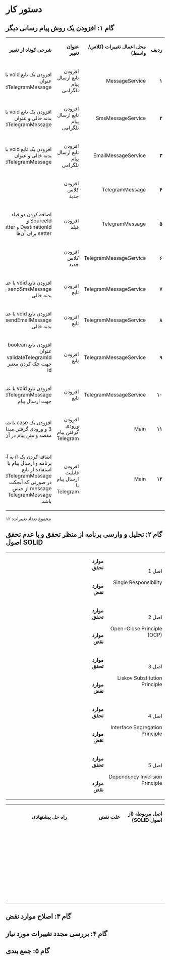 # دستور کار

## گام ۱: افزودن یک روش پیام رسانی دیگر

<table dir='rtl'>
<tbody>
<tr>
<td width="64">
<p><strong>ردیف</strong></p>
</td>
<td width="198">
<p><strong>محل اعمال تغییرات (کلاس/واسط)</strong></p>
</td>
<td width="141">
<p><strong>عنوان تغییر</strong></p>
</td>
<td width="292">
<p><strong>شرحی کوتاه از تغییر</strong></p>
</td>
</tr>
<tr>
<td width="64">
<p><strong>۱</strong></p>
</td>
<td width="198">
<p>MessageService</p>
</td>
<td width="141">
<p>افزودن تابع ارسال پیام تلگرامی</p>
</td>
<td width="292">
<p>افزودن یک تابع void با عنوان sendTelegramMessage</p>
</td>
</tr>
<tr>
<td width="64">
<p><strong>۲</strong></p>
</td>
<td width="198">
<p>SmsMessageService</p>
</td>
<td width="141">
<p>افزودن تابع ارسال پیام تلگرامی</p>
</td>
<td width="292">
<p>افزودن یک تابع
void 
با بدنه خالی و عنوان
sendTelegramMessage</p>
</td>
</tr>
<tr>
<td width="64">
<p><strong>۳</strong></p>
</td>
<td width="198">
<p>EmailMessageService</p>
</td>
<td width="141">
<p>افزودن تابع ارسال پیام تلگرامی</p>
</td>
<td width="292">
<p>افزودن یک تابع
void 
با بدنه خالی و عنوان
sendTelegramMessage</p>
</td>
</tr>
<tr>
<td width="64">
<p><strong>۴</strong></p>
</td>
<td width="198">
<p>TelegramMessage</p>
</td>
<td width="141">
<p>
افزودن کلاس جدید
</p>
</td>
<td width="292">
<p>
</p>
</td>
</tr>
<tr>
<td width="64">
<p><strong>۵</strong></p>
</td>
<td width="198">
<p>TelegramMessage</p>
</td>
<td width="141">
<p>
افزودن فیلد
</p>
</td>
<td width="292">
<p>
اضافه کردن دو فیلد 
SourceId 
و
DestinationId
و getter و setter
برای آن‌ها
</p>
</td>
</tr>
<tr>
<td width="64">
<p><strong>۶</strong></p>
</td>
<td width="198">
<p>TelegramMessageService</p>
</td>
<td width="141">
<p>
افزودن کلاس جدید
</p>
</td>
<td width="292">
<p>
</p>
</td>
</tr>
<tr>
<td width="64">
<p><strong>۷</strong></p>
</td>
<td width="198">
<p>TelegramMessageService</p>
</td>
<td width="141">
<p>
افزودن تابع
</p>
</td>
<td width="292">
<p>
افزودن تابع void با عنوان
sendSmsMessage
با بدنه خالی
</p>
</td>
</tr>
<tr>
<td width="64">
<p><strong>۸</strong></p>
</td>
<td width="198">
<p>TelegramMessageService</p>
</td>
<td width="141">
<p>
افزودن تابع
</p>
</td>
<td width="292">
<p>
افزودن تابع void با عنوان
sendEmailMessage
با بدنه خالی
</p>
</td>
</tr>
<tr>
<td width="64">
<p><strong>۹</strong></p>
</td>
<td width="198">
<p>TelegramMessageService</p>
</td>
<td width="141">
<p>
افزودن تابع
</p>
</td>
<td width="292">
<p>
افزودن تابع boolean با عنوان
validateTelegramId
جهت چک کردن معتبر بودن id
</p>
</td>
</tr>
<tr>
<td width="64">
<p><strong>۱۰</strong></p>
</td>
<td width="198">
<p>TelegramMessageService</p>
</td>
<td width="141">
<p>
افزودن تابع
</p>
</td>
<td width="292">
<p>
افزودن تابع void با عنوان
sendTelegramMessage
جهت ارسال پیام
</p>
</td>
</tr>
<tr>
<td width="64">
<p><strong>۱۱</strong></p>
</td>
<td width="198">
<p>Main</p>
</td>
<td width="141">
<p>
افزودن ورودی گرفتن پیام Telegram
</p>
</td>
<td width="292">
<p>
افزودن یک case با شماره 3 و ورودی گرفتن مبدا و مقصد و متن پیام در آن
</p>
</td>
</tr>
<tr>
<td width="64">
<p><strong>۱۲</strong></p>
</td>
<td width="198">
<p>Main</p>
</td>
<td width="141">
<p>
افزودن قابلیت ارسال پیام با Telegram
</p>
</td>
<td width="292">
<p>
اضافه کردن یک if به آخر برنامه و ارسال پیام با استفاده از تابع sendTelegramMessage در صورتی که آبجکت message از جنس TelegramMessage باشد.
</p>
</td>
</tr>

</tbody>
</table>

مجموع تعداد تغییرات: ۱۲

## گام ۲: تحلیل و وارسی برنامه از منظر تحقق و یا عدم تحقق اصول SOLID

<table dir='rtl'>
<tbody>
<tr>
<td rowspan="2" width="240">
<p>اصل 1</p>
<p>Single Responsibility</p>
</td>
<td width="95">
<p><strong>موارد تحقق</strong></p>
</td>
<td width="454">
<p>&nbsp;</p>
</td>
</tr>
<tr>
<td>
<p><strong>موارد نقض</strong></p>
</td>
<td>
<p>&nbsp;</p>
</td>
</tr>
<tr>
<td rowspan="2">
<p>اصل 2</p>
<p>Open-Close Principle (OCP)</p>
</td>
<td>
<p><strong>موارد تحقق</strong></p>
</td>
<td>
<p>&nbsp;</p>
</td>
</tr>
<tr>
<td>
<p><strong>موارد نقض</strong></p>
</td>
<td>
<p>&nbsp;</p>
</td>
</tr>
<tr>
<td rowspan="2">
<p>اصل 3</p>
<p>Liskov Substitution Principle</p>
</td>
<td>
<p><strong>موارد تحقق</strong></p>
</td>
<td>
<p>&nbsp;</p>
</td>
</tr>
<tr>
<td>
<p><strong>موارد نقض</strong></p>
</td>
<td>
<p>&nbsp;</p>
</td>
</tr>
<tr>
<td rowspan="2">
<p>اصل 4</p>
<p>Interface Segregation Principle</p>
</td>
<td>
<p><strong>موارد تحقق</strong></p>
</td>
<td>
<p>&nbsp;</p>
</td>
</tr>
<tr>
<td>
<p><strong>موارد نقض</strong></p>
</td>
<td>
<p>&nbsp;</p>
</td>
</tr>
<tr>
<td rowspan="2">
<p>اصل 5</p>
<p>Dependency Inversion Principle</p>
</td>
<td>
<p><strong>موارد تحقق</strong></p>
</td>
<td>
<p>&nbsp;</p>
</td>
</tr>
<tr>
<td>
<p><strong>موارد نقض</strong></p>
</td>
<td>
<p>&nbsp;</p>
</td>
</tr>
</tbody>
</table>

<table dir='rtl'>
<tbody>
<tr>
<td width="168">
<p><strong>اصل مربوطه (از اصول </strong><strong>SOLID</strong><strong>)</strong></p>
</td>
<td width="246">
<p><strong>علت نقض</strong></p>
</td>
<td width="284">
<p><strong>راه حل پیشنهادی</strong></p>
</td>
</tr>
<tr>
<td width="168">
<p>&nbsp;</p>
</td>
<td width="246">
<p>&nbsp;</p>
</td>
<td width="284">
<p>&nbsp;</p>
</td>
</tr>
<tr>
<td width="168">
<p>&nbsp;</p>
</td>
<td width="246">
<p>&nbsp;</p>
</td>
<td width="284">
<p>&nbsp;</p>
</td>
</tr>
<tr>
<td width="168">
<p>&nbsp;</p>
</td>
<td width="246">
<p>&nbsp;</p>
</td>
<td width="284">
<p>&nbsp;</p>
</td>
</tr>
<tr>
<td width="168">
<p>&nbsp;</p>
</td>
<td width="246">
<p>&nbsp;</p>
</td>
<td width="284">
<p>&nbsp;</p>
</td>
</tr>
</tbody>
</table>

## گام ۳: اصلاح موارد نقض

## گام ۴: بررسی مجدد تغییرات مورد نیاز

## گام ۵: جمع بندی

